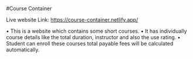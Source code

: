 #Course Container

Live website Link: https://course-container.netlify.app/

 • This is a website which contains some short courses.
 • It has individually course details like the total duration, instructor and also the use rating.
 • Student can enroll these courses total payable fees will be calculated automatically.
 
